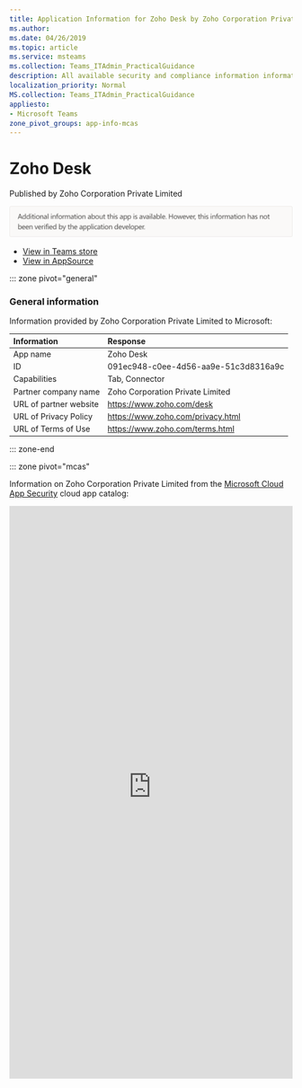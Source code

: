 ```yaml
---
title: Application Information for Zoho Desk by Zoho Corporation Private Limited
ms.author: 
ms.date: 04/26/2019
ms.topic: article
ms.service: msteams
ms.collection: Teams_ITAdmin_PracticalGuidance
description: All available security and compliance information information for Zoho Desk, its data handling policies, its Microsoft Cloud App Security app catalog information, and security/compliance information in the CSA STAR registry.
localization_priority: Normal
MS.collection: Teams_ITAdmin_PracticalGuidance
appliesto:
- Microsoft Teams
zone_pivot_groups: app-info-mcas
---
```

# Zoho Desk

Published by Zoho Corporation Private Limited

<img alt="Non-attested image" src="./images/unattested.png" width="650"/>

* <a href="https://teams.microsoft.com/l/app/091ec948-c0ee-4d56-aa9e-51c3d8316a9c" target="_blank">View in Teams store</a>
* <a href="https://appsource.microsoft.com/en-us/product/office/WA104382044" target="_blank">View in AppSource</a>

::: zone pivot="general"

### General information

Information provided by Zoho Corporation Private Limited to Microsoft:

| **Information** | **Response** |
|:----------------|:-------------|
| App name | Zoho Desk |
| ID | 091ec948-c0ee-4d56-aa9e-51c3d8316a9c |
| Capabilities | Tab, Connector |
| Partner company name | Zoho Corporation Private Limited |
| URL of partner website | <https://www.zoho.com/desk> |
| URL of Privacy Policy | <https://www.zoho.com/privacy.html> |
| URL of Terms of Use | <https://www.zoho.com/terms.html> |

::: zone-end


::: zone pivot="mcas"

Information on Zoho Corporation Private Limited from the [Microsoft Cloud App Security](https://www.microsoft.com/en-us/enterprise-mobility-security/cloud-app-security) cloud app catalog:

<iframe height='1020' title='Microsoft Cloud App Security Information' src='https://3ca685143b5b46b4b0e5266dadf2e97c.codepen.website/#/dashboard/28308' frameborder='no'  style='width: 100%;'>

<a href="https://3ca685143b5b46b4b0e5266dadf2e97c.codepen.website/#/dashboard/28308" target="_blank">View in a new tab</a>

::: zone-end

